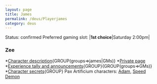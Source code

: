 ```yaml
---
layout: page
title: James
permalink: /deus/Playerjames
category: deus
---
```

Status: confirmed
Preferred gaming slot:
|__1st choice__|Saturday 2:00pm|
### Zee
*[Character description](CharPublicJames){GROUP(groups=&gt;james|GMs)}
*[Private page](CharPrivateJames)
*[Experience tally and announcements](AnnounceJames){GROUP}{GROUP(groups=&gt;GMs)}
*[Character secrets](CharSecretsJames){GROUP}
Pax Artificium characters: [Adam](/pax/pcs/adam.html), [Speed Demon](/pax/pcs/moses.html)

